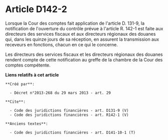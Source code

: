# Article D142-2

Lorsque la Cour des comptes fait application de l'article D. 131-9, la notification de l'ouverture du contrôle prévue à
l'article R. 142-1 est faite aux directeurs des services fiscaux et aux directeurs régionaux des douanes qui, dans les quinze
jours de sa réception, en assurent la transmission aux receveurs en fonctions, chacun en ce qui le concerne. 

Les directeurs des services fiscaux et les directeurs régionaux des douanes rendent compte de cette notification au greffe de
la chambre de la Cour des comptes compétente.

**Liens relatifs à cet article**

	**Créé par**:

	  - Décret n°2013-268 du 29 mars 2013 - art. 29

	**Cite**:

	  - Code des juridictions financières - art. D131-9 (V)
	  - Code des juridictions financières - art. R142-1 (V)

	**Anciens textes**:

	  - Code des juridictions financières - art. D141-10-1 (T)
